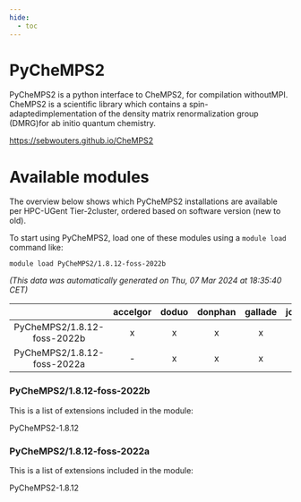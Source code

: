 ```yaml
---
hide:
  - toc
---
```


PyCheMPS2
=========


PyCheMPS2 is a python interface to CheMPS2, for compilation withoutMPI. CheMPS2 is a scientific library which contains a spin-adaptedimplementation of the density matrix renormalization group (DMRG)for ab initio quantum chemistry.

https://sebwouters.github.io/CheMPS2
# Available modules


The overview below shows which PyCheMPS2 installations are available per HPC-UGent Tier-2cluster, ordered based on software version (new to old).

To start using PyCheMPS2, load one of these modules using a `module load` command like:

```shell
module load PyCheMPS2/1.8.12-foss-2022b
```

*(This data was automatically generated on Thu, 07 Mar 2024 at 18:35:40 CET)*  

| |accelgor|doduo|donphan|gallade|joltik|skitty|
| :---: | :---: | :---: | :---: | :---: | :---: | :---: |
|PyCheMPS2/1.8.12-foss-2022b|x|x|x|x|x|x|
|PyCheMPS2/1.8.12-foss-2022a|-|x|x|x|x|x|


### PyCheMPS2/1.8.12-foss-2022b

This is a list of extensions included in the module:

PyCheMPS2-1.8.12

### PyCheMPS2/1.8.12-foss-2022a

This is a list of extensions included in the module:

PyCheMPS2-1.8.12